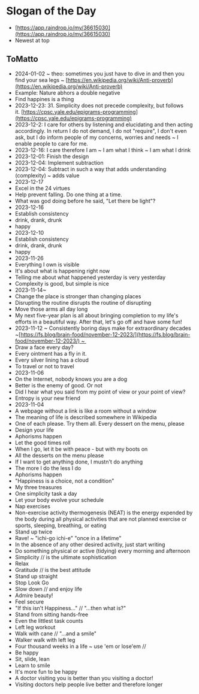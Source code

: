 # Slogan of the Day

* [https://app.raindrop.io/my/36615030](https://app.raindrop.io/my/36615030)
* Newest at top

## ToMatto

* 2024-01-02 ~ theo: sometimes you just have to dive in and then you find your sea legs ~ [https://en.wikipedia.org/wiki/Anti-proverb](https://en.wikipedia.org/wiki/Anti-proverb)
* Example: Nature abhors a double negative
* Find happines is a thing
* 2023-12-23: 31. Simplicity does not precede complexity, but follows it. [https://cpsc.yale.edu/epigrams-programming](https://cpsc.yale.edu/epigrams-programming)
* 2023-12-2: I care for others by listening and elucidating and then acting accordingly. In return I do not demand, I do not "require", I don't even ask, but I do inform people of my concerns, worries and needs ~ I enable people to care for me.
* 2023-12-16: I care therefore I am ~ I am what I think ~ I am what I drink
* 2023-12-01: Finish the design
* 2023-12-04: Implement subtraction
* 2023-12-04: Subtract in such a way that adds understanding (complexity) ~ adds value
* 2023-12-17
* Excel in the 24 virtues
* Help prevent falling. Do one thing at a time.
* What was god doing before he said, "Let there be light"?
* 2023-12-16
* Establish consistency
* drink, drank, drunk
* happy
* 2023-12-10
* Establish consistency
* drink, drank, drunk
* happy
* 2023-11-26
* Everything I own is visible
* It's about what is happening right now
* Telling me about what happened yesterday is very yesterday
* Complexity is good, but simple is nice
* 2023-11-14~ 
* Change the place is stronger than changing places
* Disrupting the routine disrupts the routine of disrupting
* Move those arms all day long
* My next five-year plan is all about bringing completion to my life's efforts in a beautiful way. After that, let's go off and have some fun!
* 2023-11-12 ~ Consistently boring days make for extraordinary decades ~[https://fs.blog/brain-food/november-12-2023/](https://fs.blog/brain-food/november-12-2023/) ~ 
* Draw a face every day?
* Every ointment has a fly in it.
* Every silver lining has a cloud
* To travel or not to travel
* 2023-11-06
* On the Internet, nobody knows you are a dog
* Better is the enemy of good. Or not
* Did I hear what you said from my point of view or your point of view?
* Entropy is your new friend  
* 2023-11-04
* A webpage without a link is like a room without a window
* The meaning of life is described somewhere in Wikipedia
* One of each please. Try them all. Every dessert on the menu, please
* Design your life
* Aphorisms happen
* Let the good times roll
* When I go, let it be with peace - but with my boots on
* All the desserts on the menu please
* If I want to get anything done, I mustn't do anything
* The more I do the less I do
* Aphorisms happen
* "Happiness is a choice, not a condition"
* My three treasures
* One simplicity task a day
* Let your body evolve your schedule
* Nap exercises
* Non-exercise activity thermogenesis (NEAT) is the energy expended by the body during all physical activities that are not planned exercise or sports, sleeping, breathing, or eating
* Stand up twice
* Rave! ~ "ichi-go ichi-e" "once in a lifetime"
* In the absence of any other desired activity, just start writing
* Do something physical or active (tidying) every morning and afternoon
* Simplicity // is the ultimate sophistication
* Relax
* Gratitude // is the best attitude
* Stand up straight
* Stop Look Go
* Slow down // and enjoy life
* Admire beauty!
* Feel secure
* "If this isn't Happiness…" // "…then what is?"
* Stand from sitting hands-free
* Even the littlest task counts
* Left leg workout
* Walk with cane // "…and a smile"
* Walker walk with left leg
* Four thousand weeks in a life ~ use 'em or lose'em //
* Be happy
* Sit, slide, lean
* Learn to smile
* It's more fun to be happy
* A doctor visiting you is better than you visiting a doctor!
* Visiting doctors help people live better and therefore longer